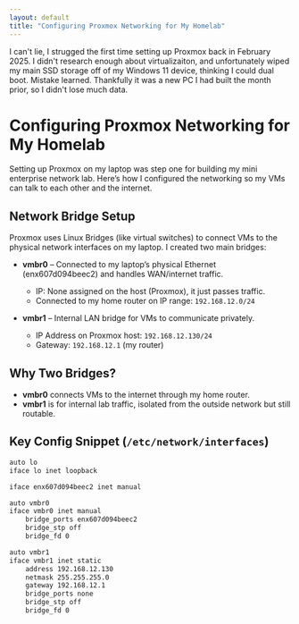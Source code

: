 ```yaml
---
layout: default
title: "Configuring Proxmox Networking for My Homelab"
---
```


I can't lie, I strugged the first time setting up Proxmox back in February 2025. I didn't research enough about virtualizaiton, and unfortunately wiped my main SSD storage off of my Windows 11 device, thinking I could dual boot. Mistake learned. Thankfully it was a new PC I had built the month prior, so I didn't lose much data.

# Configuring Proxmox Networking for My Homelab

Setting up Proxmox on my laptop was step one for building my mini enterprise network lab. Here’s how I configured the networking so my VMs can talk to each other and the internet.

## Network Bridge Setup

Proxmox uses Linux Bridges (like virtual switches) to connect VMs to the physical network interfaces on my laptop. I created two main bridges:

- **vmbr0** – Connected to my laptop’s physical Ethernet (enx607d094beec2) and handles WAN/internet traffic.  
  - IP: None assigned on the host (Proxmox), it just passes traffic.  
  - Connected to my home router on IP range: `192.168.12.0/24`

- **vmbr1** – Internal LAN bridge for VMs to communicate privately.  
  - IP Address on Proxmox host: `192.168.12.130/24`  
  - Gateway: `192.168.12.1` (my router)

## Why Two Bridges?

- **vmbr0** connects VMs to the internet through my home router.  
- **vmbr1** is for internal lab traffic, isolated from the outside network but still routable.

## Key Config Snippet (`/etc/network/interfaces`)

```bash
auto lo
iface lo inet loopback

iface enx607d094beec2 inet manual

auto vmbr0
iface vmbr0 inet manual
    bridge_ports enx607d094beec2
    bridge_stp off
    bridge_fd 0

auto vmbr1
iface vmbr1 inet static
    address 192.168.12.130
    netmask 255.255.255.0
    gateway 192.168.12.1
    bridge_ports none
    bridge_stp off
    bridge_fd 0
